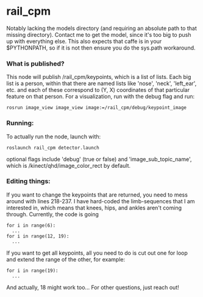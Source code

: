 # rail_cpm

Notably lacking the models directory (and requiring an absolute path to that missing directory). Contact me to get the model, since it's too big to push up with everything else.
This also expects that caffe is in your $PYTHONPATH, so if it is not then ensure you do the sys.path workaround.

### What is published?
This node will publish /rail_cpm/keypoints, which is a list of lists. Each big list is a person, within that there are named lists like 'nose', 'neck', 'left_ear', etc. and each of these correspond to (Y, X) coordinates of that particular feature on that person. For a visualization, run with the debug flag and run:
```
rosrun image_view image_view image:=/rail_cpm/debug/keypoint_image
```

### Running:
To actually run the node, launch with:
```
roslaunch rail_cpm detector.launch
```
optional flags include 'debug' (true or false) and 'image_sub_topic_name', which is /kinect/qhd/image_color_rect by default.


### Editing things:
If you want to change the keypoints that are returned, you need to mess around with lines 218-237. I have hard-coded the limb-sequences that I am interested in, which means that knees, hips, and ankles aren't coming through. Currently, the code is going
```
for i in range(6):
  ...
for i in range(12, 19):
  ...
```
If you want to get all keypoints, all you need to do is cut out one for loop and extend the range of the other, for example:
```
for i in range(19):
  ...
```
And actually, 18 might work too...
For other questions, just reach out!
